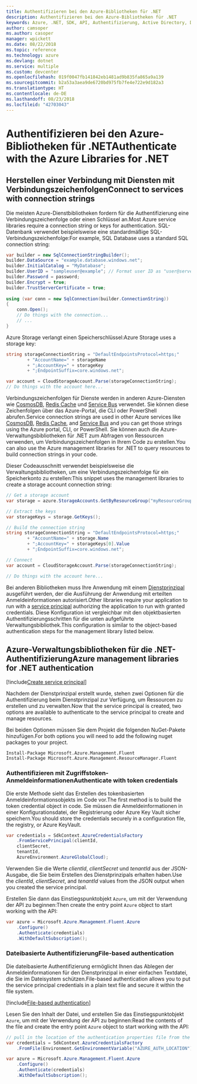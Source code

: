 ```yaml
---
title: Authentifizieren bei den Azure-Bibliotheken für .NET
description: Authentifizieren bei den Azure-Bibliotheken für .NET
keywords: Azure, .NET, SDK, API, Authentifizierung, Active Directory, Dienstprinzipal
author: camsoper
ms.author: casoper
manager: wpickett
ms.date: 08/22/2018
ms.topic: reference
ms.technology: azure
ms.devlang: dotnet
ms.service: multiple
ms.custom: devcenter
ms.openlocfilehash: 019f0047fb141842eb1481ad9b835fa865a9a139
ms.sourcegitcommit: b2a53a3aea9de6720bd975fb7fe4e722e9d182a3
ms.translationtype: HT
ms.contentlocale: de-DE
ms.lasthandoff: 08/23/2018
ms.locfileid: "42703043"
---
```

# <a name="authenticate-with-the-azure-libraries-for-net"></a><span data-ttu-id="a8d69-104">Authentifizieren bei den Azure-Bibliotheken für .NET</span><span class="sxs-lookup"><span data-stu-id="a8d69-104">Authenticate with the Azure Libraries for .NET</span></span>

## <a name="connect-to-services-with-connection-strings"></a><span data-ttu-id="a8d69-105">Herstellen einer Verbindung mit Diensten mit Verbindungszeichenfolgen</span><span class="sxs-lookup"><span data-stu-id="a8d69-105">Connect to services with connection strings</span></span>

<span data-ttu-id="a8d69-106">Die meisten Azure-Dienstbibliotheken fordern für die Authentifizierung eine Verbindungszeichenfolge oder einen Schlüssel an.</span><span class="sxs-lookup"><span data-stu-id="a8d69-106">Most Azure service libraries require a connection string or keys for authentication.</span></span> <span data-ttu-id="a8d69-107">SQL-Datenbank verwendet beispielsweise eine standardmäßige SQL-Verbindungszeichenfolge:</span><span class="sxs-lookup"><span data-stu-id="a8d69-107">For example, SQL Database uses a standard SQL connection string:</span></span>

```csharp
var builder = new SqlConnectionStringBuilder();
builder.DataSource = "example.database.windows.net";
builder.InitialCatalog = "MyDatabase";
builder.UserID = "sampleuser@example"; // Format user ID as "user@server"
builder.Password = password;
builder.Encrypt = true;
builder.TrustServerCertificate = true;
                
using (var conn = new SqlConnection(builder.ConnectionString))
{
    conn.Open();
    // Do things with the connection...
    // ...
}
```

<span data-ttu-id="a8d69-108">Azure Storage verlangt einen Speicherschlüssel:</span><span class="sxs-lookup"><span data-stu-id="a8d69-108">Azure Storage uses a storage key:</span></span>

```csharp
string storageConnectionString = "DefaultEndpointsProtocol=https;"
        + "AccountName=" + storageName
        + ";AccountKey=" + storageKey
        + ";EndpointSuffix=core.windows.net";

var account = CloudStorageAccount.Parse(storageConnectionString);
// Do things with the account here...
```

<span data-ttu-id="a8d69-109">Verbindungszeichenfolgen für Dienste werden in anderen Azure-Diensten wie [CosmosDB](/azure/documentdb/documentdb-dotnet-application#a-nametoc395637769astep-5-wiring-up-azure-cosmos-db), [Redis Cache](/azure/redis-cache/cache-dotnet-how-to-use-azure-redis-cache) und [Service Bus](/azure/service-bus-messaging/service-bus-dotnet-get-started-with-queues) verwendet. Sie können diese Zeichenfolgen über das Azure-Portal, die CLI oder PowerShell abrufen.</span><span class="sxs-lookup"><span data-stu-id="a8d69-109">Service connection strings are used in other Azure services like [CosmosDB](/azure/documentdb/documentdb-dotnet-application#a-nametoc395637769astep-5-wiring-up-azure-cosmos-db), [Redis Cache](/azure/redis-cache/cache-dotnet-how-to-use-azure-redis-cache), and [Service Bus](/azure/service-bus-messaging/service-bus-dotnet-get-started-with-queues) and you can get those strings using the Azure portal, CLI, or PowerShell.</span></span>  <span data-ttu-id="a8d69-110">Sie können auch die Azure-Verwaltungsbibliotheken für .NET zum Abfragen von Ressourcen verwenden, um Verbindungszeichenfolgen in Ihrem Code zu erstellen.</span><span class="sxs-lookup"><span data-stu-id="a8d69-110">You can also use the Azure management libraries for .NET to query resources to build connection strings in your code.</span></span> 

<span data-ttu-id="a8d69-111">Dieser Codeausschnitt verwendet beispielsweise die Verwaltungsbibliotheken, um eine Verbindungszeichenfolge für ein Speicherkonto zu erstellen:</span><span class="sxs-lookup"><span data-stu-id="a8d69-111">This snippet uses the management libraries to create a storage account connection string:</span></span>

```csharp
// Get a storage account
var storage = azure.StorageAccounts.GetByResourceGroup("myResourceGroup", "myStorageAccount");

// Extract the keys
var storageKeys = storage.GetKeys();

// Build the connection string
string storageConnectionString = "DefaultEndpointsProtocol=https;"
        + "AccountName=" + storage.Name
        + ";AccountKey=" + storageKeys[0].Value
        + ";EndpointSuffix=core.windows.net";

// Connect
var account = CloudStorageAccount.Parse(storageConnectionString);

// Do things with the account here...
```

<span data-ttu-id="a8d69-112">Bei anderen Bibliotheken muss Ihre Anwendung mit einem [Dienstprinzipal](https://docs.microsoft.com/azure/active-directory/develop/active-directory-application-objects) ausgeführt werden, der die Ausführung der Anwendung mit erteilten Anmeldeinformationen autorisiert.</span><span class="sxs-lookup"><span data-stu-id="a8d69-112">Other libraries require your application to run with a [service principal](https://docs.microsoft.com/azure/active-directory/develop/active-directory-application-objects) authorizing the application to run with granted credentials.</span></span> <span data-ttu-id="a8d69-113">Diese Konfiguration ist vergleichbar mit den objektbasierten Authentifizierungsschritten für die unten aufgeführte Verwaltungsbibliothek.</span><span class="sxs-lookup"><span data-stu-id="a8d69-113">This configuration is similar to the object-based authentication steps for the management library listed below.</span></span>

## <a name="mgmt-auth"></a><span data-ttu-id="a8d69-114">Azure-Verwaltungsbibliotheken für die .NET-Authentifizierung</span><span class="sxs-lookup"><span data-stu-id="a8d69-114">Azure management libraries for .NET authentication</span></span>

[!include[Create service principal](includes/create-sp.md)]

<span data-ttu-id="a8d69-115">Nachdem der Dienstprinzipal erstellt wurde, stehen zwei Optionen für die Authentifizierung beim Dienstprinzipal zur Verfügung, um Ressourcen zu erstellen und zu verwalten.</span><span class="sxs-lookup"><span data-stu-id="a8d69-115">Now that the service principal is created, two options are available to authenticate to the service principal to create and manage resources.</span></span>

<span data-ttu-id="a8d69-116">Bei beiden Optionen müssen Sie dem Projekt die folgenden NuGet-Pakete hinzufügen.</span><span class="sxs-lookup"><span data-stu-id="a8d69-116">For both options you will need to add the following nuget packages to your project.</span></span>

```
Install-Package Microsoft.Azure.Management.Fluent
Install-Package Microsoft.Azure.Management.ResourceManager.Fluent
```

### <a name="authenticate-with-token-credentials"></a><span data-ttu-id="a8d69-117">Authentifizieren mit Zugriffstoken-Anmeldeinformationen</span><span class="sxs-lookup"><span data-stu-id="a8d69-117">Authenticate with token credentials</span></span>

<span data-ttu-id="a8d69-118">Die erste Methode sieht das Erstellen des tokenbasierten Anmeldeinformationsobjekts im Code vor.</span><span class="sxs-lookup"><span data-stu-id="a8d69-118">The first method is to build the token credential object in code.</span></span>  <span data-ttu-id="a8d69-119">Sie müssen die Anmeldeinformationen in einer Konfigurationsdatei, der Registrierung oder Azure Key Vault sicher speichern.</span><span class="sxs-lookup"><span data-stu-id="a8d69-119">You should store the credentials securely in a configuration file, the registry, or Azure KeyVault.</span></span>

```csharp
var credentials = SdkContext.AzureCredentialsFactory
    .FromServicePrincipal(clientId,
    clientSecret,
    tenantId, 
    AzureEnvironment.AzureGlobalCloud);
```

<span data-ttu-id="a8d69-120">Verwenden Sie die Werte *clientId*, *clientSecret* und *tenantId* aus der JSON-Ausgabe, die Sie beim Erstellen des Dienstprinzipals erhalten haben.</span><span class="sxs-lookup"><span data-stu-id="a8d69-120">Use the *clientId*, *clientSecret*, and *tenantId* values from the JSON output when you created the service principal.</span></span>

<span data-ttu-id="a8d69-121">Erstellen Sie dann das Einstiegspunktobjekt `Azure`, um mit der Verwendung der API zu beginnen:</span><span class="sxs-lookup"><span data-stu-id="a8d69-121">Then create the entry point `Azure` object to start working with the API:</span></span>

```csharp
var azure = Microsoft.Azure.Management.Fluent.Azure
    .Configure()
    .Authenticate(credentials)
    .WithDefaultSubscription();
```

### <a name="mgmt-file"></a><span data-ttu-id="a8d69-122">Dateibasierte Authentifizierung</span><span class="sxs-lookup"><span data-stu-id="a8d69-122">File-based authentication</span></span>

<span data-ttu-id="a8d69-123">Die dateibasierte Authentifizierung ermöglicht Ihnen das Ablegen der Anmeldeinformationen für den Dienstprinzipal in einer einfachen Textdatei, die Sie im Dateisystem schützen.</span><span class="sxs-lookup"><span data-stu-id="a8d69-123">File-based authentication allows you to put the service principal credentials in a plain text file and secure it within the file system.</span></span>

[!include[File-based authentication](includes/file-based-auth.md)]

<span data-ttu-id="a8d69-124">Lesen Sie den Inhalt der Datei, und erstellen Sie das Einstiegspunktobjekt `Azure`, um mit der Verwendung der API zu beginnen:</span><span class="sxs-lookup"><span data-stu-id="a8d69-124">Read the contents of the file and create the entry point `Azure` object to start working with the API:</span></span>

```csharp
// pull in the location of the authentication properties file from the environment 
var credentials = SdkContext.AzureCredentialsFactory
    .FromFile(Environment.GetEnvironmentVariable("AZURE_AUTH_LOCATION"));

var azure = Microsoft.Azure.Management.Fluent.Azure
    .Configure()
    .Authenticate(credentials)
    .WithDefaultSubscription();
```
